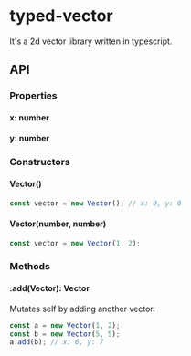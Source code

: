 # typed-vector

It's a 2d vector library written in typescript.

## API

### Properties

#### x: number

#### y: number

### Constructors

#### Vector()
`````ts
const vector = new Vector(); // x: 0, y: 0
`````
#### Vector(number, number)
`````ts
const vector = new Vector(1, 2);
`````

### Methods

#### .add(Vector): Vector
Mutates self by adding another vector.
`````ts
const a = new Vector(1, 2);
const b = new Vector(5, 5);
a.add(b); // x: 6, y: 7
`````